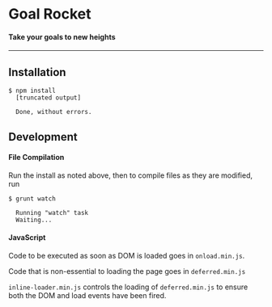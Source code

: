 # Goal Rocket
#### Take your goals to new heights


----

## Installation

    $ npm install
      [truncated output]
      
      Done, without errors.

## Development

#### File Compilation

Run the install as noted above, then to compile files as they are modified, run

    $ grunt watch
      
      Running "watch" task
      Waiting...


#### JavaScript
    
Code to be executed as soon as DOM is loaded goes in ``onload.min.js``.

Code that is non-essential to loading the page goes in ``deferred.min.js``

``inline-loader.min.js`` controls the loading of ``deferred.min.js`` to ensure
both the DOM and load events have been fired.

